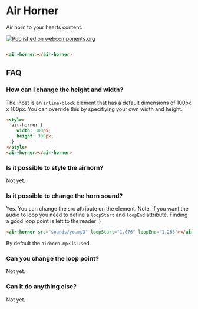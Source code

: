 # Air Horner

Air horn to your hearts content.

[![Published on webcomponents.org](https://img.shields.io/badge/webcomponents.org-published-blue.svg)](https://www.webcomponents.org/element/owner/my-element)

<!--
```
<custom-element-demo>
  <template>
    <link rel="import" href="air-horner.html">
    <next-code-block></next-code-block>
  </template>
</custom-element-demo>
```
-->
```html

<air-horner></air-horner>
```

## FAQ

### How can I change the height and width?

The :host is an `inline-block` element that has a default dimensions of 100px x
100px. You can override this by specifiying your own width and height.

```html
<style>
  air-horner {
    width: 300px;
    height: 300px;
  }
</style>
<air-horner></air-horner>
```


### Is it possible to style the airhorn?
Not yet.

### Is it possible to change the horn sound?
Yes. You can change the src attribute on the element. Note, if you want the
audio to loop you need to define a `loopStart` and `loopEnd` attribute. Finding
a good loop point is left to the reader ;)

```html
<air-horner src="sounds/yo.mp3" loopStart="1.076" loopEnd="1.263"></air-horner>
```

By default the `airhorn.mp3` is used.

### Can you change the loop point?
Not yet.

### Can it do anything else?
Not yet.